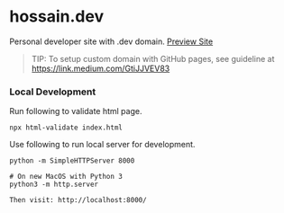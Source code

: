 # hossain.dev
Personal developer site with .dev domain. [Preview Site](https://hossain.dev/)

> TIP: To setup custom domain with GitHub pages, see guideline at https://link.medium.com/GtiJJVEV83 

### Local Development
Run following to validate html page.
```shell script
npx html-validate index.html
```


Use following to run local server for development.
```
python -m SimpleHTTPServer 8000

# On new MacOS with Python 3
python3 -m http.server

Then visit: http://localhost:8000/
```
